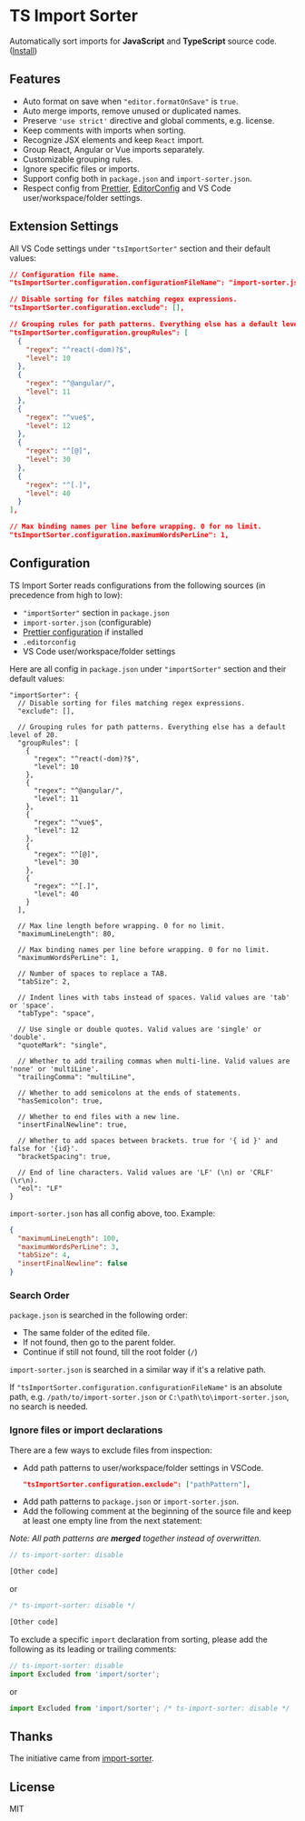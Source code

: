 # TS Import Sorter

Automatically sort imports for **JavaScript** and **TypeScript** source code. ([Install](https://marketplace.visualstudio.com/items?itemName=dozerg.tsimportsorter))

## Features

- Auto format on save when `"editor.formatOnSave"` is `true`.
- Auto merge imports, remove unused or duplicated names.
- Preserve `'use strict'` directive and global comments, e.g. license.
- Keep comments with imports when sorting.
- Recognize JSX elements and keep `React` import.
- Group React, Angular or Vue imports separately.
- Customizable grouping rules.
- Ignore specific files or imports.
- Support config both in `package.json` and `import-sorter.json`.
- Respect config from [Prettier](https://prettier.io), [EditorConfig](https://editorconfig.org) and VS Code user/workspace/folder settings.

## Extension Settings

All VS Code settings under `"tsImportSorter"` section and their default values:

```json
// Configuration file name.
"tsImportSorter.configuration.configurationFileName": "import-sorter.json",

// Disable sorting for files matching regex expressions.
"tsImportSorter.configuration.exclude": [],

// Grouping rules for path patterns. Everything else has a default level of 20.
"tsImportSorter.configuration.groupRules": [
  {
    "regex": "^react(-dom)?$",
    "level": 10
  },
  {
    "regex": "^@angular/",
    "level": 11
  },
  {
    "regex": "^vue$",
    "level": 12
  },
  {
    "regex": "^[@]",
    "level": 30
  },
  {
    "regex": "^[.]",
    "level": 40
  }
],

// Max binding names per line before wrapping. 0 for no limit.
"tsImportSorter.configuration.maximumWordsPerLine": 1,
```

## Configuration

TS Import Sorter reads configurations from the following sources (in precedence from high to low):

- `"importSorter"` section in `package.json`
- `import-sorter.json` (configurable)
- [Prettier configuration](https://github.com/prettier/prettier-vscode#configuration) if installed
- `.editorconfig`
- VS Code user/workspace/folder settings

Here are all config in `package.json` under `"importSorter"` section and their default values:

```
"importSorter": {
  // Disable sorting for files matching regex expressions.
  "exclude": [],

  // Grouping rules for path patterns. Everything else has a default level of 20.
  "groupRules": [
    {
      "regex": "^react(-dom)?$",
      "level": 10
    },
    {
      "regex": "^@angular/",
      "level": 11
    },
    {
      "regex": "^vue$",
      "level": 12
    },
    {
      "regex": "^[@]",
      "level": 30
    },
    {
      "regex": "^[.]",
      "level": 40
    }
  ],

  // Max line length before wrapping. 0 for no limit.
  "maximumLineLength": 80,

  // Max binding names per line before wrapping. 0 for no limit.
  "maximumWordsPerLine": 1,

  // Number of spaces to replace a TAB.
  "tabSize": 2,

  // Indent lines with tabs instead of spaces. Valid values are 'tab' or 'space'.
  "tabType": "space",

  // Use single or double quotes. Valid values are 'single' or 'double'.
  "quoteMark": "single",

  // Whether to add trailing commas when multi-line. Valid values are 'none' or 'multiLine'.
  "trailingComma": "multiLine",

  // Whether to add semicolons at the ends of statements.
  "hasSemicolon": true,

  // Whether to end files with a new line.
  "insertFinalNewline": true,

  // Whether to add spaces between brackets. true for '{ id }' and false for '{id}'.
  "bracketSpacing": true,

  // End of line characters. Valid values are 'LF' (\n) or 'CRLF' (\r\n).
  "eol": "LF"
}
```

`import-sorter.json` has all config above, too. Example:

```json
{
  "maximumLineLength": 100,
  "maximumWordsPerLine": 3,
  "tabSize": 4,
  "insertFinalNewline": false
}
```

### Search Order

`package.json` is searched in the following order:

- The same folder of the edited file.
- If not found, then go to the parent folder.
- Continue if still not found, till the root folder (`/`)

`import-sorter.json` is searched in a similar way if it's a relative path.

If `"tsImportSorter.configuration.configurationFileName"` is an absolute path, e.g. `/path/to/import-sorter.json` or `C:\path\to\import-sorter.json`, no search is needed.

### Ignore files or import declarations

There are a few ways to exclude files from inspection:

- Add path patterns to user/workspace/folder settings in VSCode.
  ```json
  "tsImportSorter.configuration.exclude": ["pathPattern"],
  ```
- Add path patterns to `package.json` or `import-sorter.json`.
- Add the following comment at the beginning of the source file and keep at least one empty line from the next statement:

_Note: All path patterns are **merged** together instead of overwritten._

```ts
// ts-import-sorter: disable

[Other code]
```

or

```ts
/* ts-import-sorter: disable */

[Other code]
```

To exclude a specific `import` declaration from sorting, please add the following as its leading or trailing comments:

```ts
// ts-import-sorter: disable
import Excluded from 'import/sorter';
```

or

```ts
import Excluded from 'import/sorter'; /* ts-import-sorter: disable */
```

## Thanks

The initiative came from [import-sorter](https://github.com/SoominHan/import-sorter).

## License

MIT

